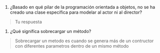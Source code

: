 1. ¿Basado en qué pilar de la programación orientada a objetos, no se ha creado una clase específica para modelar al actor ni al director?
> Tu respuesta
1. ¿Qué significa sobrecargar un método?
> Sobrecargar un metodo es cuando se genera más de un contructor con diferentes parametros dentro de un mismo método